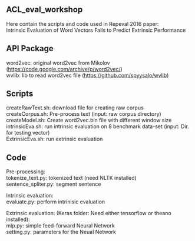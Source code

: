 ## ACL_eval_workshop

Here contain the scripts and code used in Repeval 2016 paper: <br />
Intrinsic Evaluation of Word Vectors Fails to Predict Extrinsic Performance

## API Package
word2vec: original word2vec from Mikolov (https://code.google.com/archive/p/word2vec/) <br />
wvlib: lib to read word2vec file (https://github.com/spyysalo/wvlib) <br />

## Scripts
createRawText.sh: download file for creating raw corpus <br />
createCorpus.sh: Pre-process text (input: raw corpus directory) <br />
createModel.sh: Create word2vec.bin file with different window size <br />
intrinsicEva.sh: run intrinsic evaluation on 8 benchmark data-set (input: Dir. for testing vector) <br />
ExtrinsicEva.sh: run extrinsic evaluation <br />

## Code
Pre-processing: <br />
tokenize_text.py: tokenized text (need NLTK installed) <br />
sentence_spliter.py: segment sentence <br />

Intrinsic evaluation: <br />
evaluate.py: perform intrinisic evaluation <br />

Extrinsic evaluation: (Keras folder: Need either tensorflow or theano installed): <br />
mlp.py: simple feed-forward Neural Network <br />
setting.py: parameters for the Neual Network <br />
